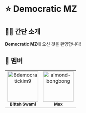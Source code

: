 # ⭐️ Democratic MZ


## 🙋‍♀️ 간단 소개
**Democratic MZ**에 오신 것을 환영합니다!


## 🌈 멤버
<table>
	<tbody>
		<tr>
            <td align="center">
                <a href="https://github.com/6democratickim9">
                    <img src="https://avatars.githubusercontent.com/u/41178536?v=4" width="100;" alt="6democratickim9"/>
                    <br />
                    <sub><b>Bittah Swami</b></sub>
                </a>
            </td>
            <td align="center">
                <a href="https://github.com/almond-bongbong">
                    <img src="https://avatars.githubusercontent.com/u/42146674?v=4" width="100;" alt="almond-bongbong"/>
                    <br />
                    <sub><b>Max</b></sub>
                </a>
            </td>
		</tr>
	<tbody>
</table>

